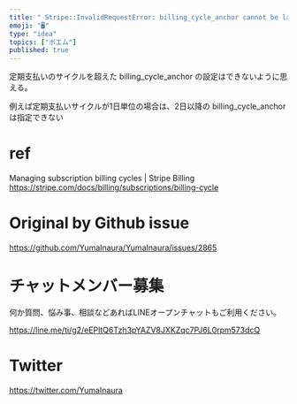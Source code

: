 ```yaml
---
title: " Stripe::InvalidRequestError: billing_cycle_anchor cannot be later tha"
emoji: "🖥"
type: "idea"
topics: ["ポエム"]
published: true
---
```


定期支払いのサイクルを超えた billing_cycle_anchor の設定はできないように思える。

例えば定期支払いサイクルが1日単位の場合は、2日以降の billing_cycle_anchor 
は指定できない

# ref

Managing subscription billing cycles | Stripe Billing
https://stripe.com/docs/billing/subscriptions/billing-cycle

# Original by Github issue

https://github.com/YumaInaura/YumaInaura/issues/2865








<!-- Update From Qiita API -->

# チャットメンバー募集


何か質問、悩み事、相談などあればLINEオープンチャットもご利用ください。

https://line.me/ti/g2/eEPltQ6Tzh3pYAZV8JXKZqc7PJ6L0rpm573dcQ





# Twitter


https://twitter.com/YumaInaura


<!-- Update From Qiita API -->


